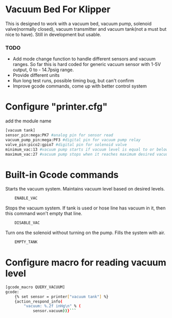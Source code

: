 # Vacuum Bed For Klipper
This is designed to work with a vacuum bed, vacuum pump, solenoid valve(normally closed), vacuum transmitter and vacuum tank(not a must but nice to have). Still in development but usable.
### TODO
* Add mode change function to handle different sensors and vacuum ranges. So far this is hard coded for generic vacuum sensor with 1-5V output, 0 to - 14.7psig range.
* Provide different units
* Run long test runs, possible timing bug, but can't confirm
* Improve gcode commands, come up with better control system
# Configure  "printer.cfg"
add the module name
``` bash 
[vacuum tank]
sensor_pin:mega:PK7 #analog pin for sensor read
vacuum_pump_pin:mega:PF3 #digital pin for vacuum pump relay
valve_pin:pico2:gpio7 #digital pin for solenoid valve
minimum_vac:13 #vacuum pump starts if vacuum level is equal to or below min. desired vacuum level
maximum_vac:27 #vacuum pump stops when it reaches maximum desired vacuum level
```
# Built-in Gcode commands
Starts the vacuum system. Maintains vacuum level based on desired levels.
``` bash 
    ENABLE_VAC
```

Stops the vacuum system. If tank is used or hose line has vacuum in it, then this command won't empty that line.
``` bash 
    DISABLE_VAC
```

Turn ons the solenoid without turning on the pump. Fills the system with air.
``` bash 
    EMPTY_TANK
```
# Configure macro for reading vacuum level
``` bash 
[gcode_macro QUERY_VACUUM]
gcode:
    {% set sensor = printer["vacuum tank"] %}
    {action_respond_info(
        "vacuum: %.2f inHg\n" % (
            sensor.vacuum))}```
```


